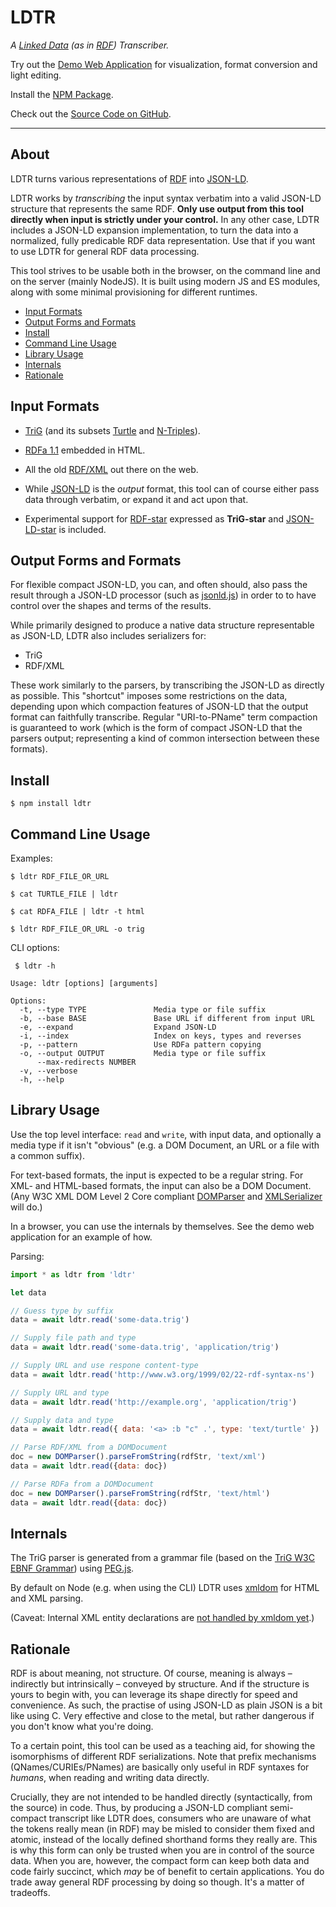 # LDTR

*A [Linked Data](https://www.w3.org/wiki/LinkedData)
(as in [RDF](https://www.w3.org/RDF/)) Transcriber.*

Try out the [Demo Web Application](https://niklasl.github.io/ldtr/demo/?url=../test/data/lotr.ttl&edit=true)
for visualization, format conversion and light editing.

Install the [NPM Package](https://www.npmjs.com/package/ldtr).

Check out the [Source Code on GitHub](https://github.com/niklasl/ldtr).

----

## About

LDTR turns various representations of
[RDF](https://www.w3.org/TR/rdf11-primer/)
into
[JSON-LD](http://www.w3.org/TR/json-ld/).

LDTR works by *transcribing* the input syntax verbatim into a valid JSON-LD
structure that represents the same RDF. **Only use output from this tool
directly when input is strictly under your control.** In any other case, LDTR
includes a JSON-LD expansion implementation, to turn the data into a
normalized, fully predicable RDF data representation. Use that if you want to
use LDTR for general RDF data processing.

This tool strives to be usable both in the browser, on the command line and on
the server (mainly NodeJS). It is built using modern JS and ES modules, along
with some minimal provisioning for different runtimes.

* [Input Formats](#input-formats)
* [Output Forms and Formats](#output-forms-and-formats)
* [Install](#install)
* [Command Line Usage](#command-line-usage)
* [Library Usage](#library-usage)
* [Internals](#internals)
* [Rationale](#rationale)


## Input Formats

* [TriG](https://www.w3.org/TR/trig/) (and its subsets
  [Turtle](https://www.w3.org/TR/turtle/) and
  [N-Triples](https://www.w3.org/TR/n-triples/)).

* [RDFa 1.1](https://www.w3.org/TR/rdfa-primer/) embedded in HTML.

* All the old [RDF/XML](https://www.w3.org/TR/rdf-syntax-grammar/) out there on
  the web.

* While [JSON-LD](http://www.w3.org/TR/json-ld/) is the *output* format, this
  tool can of course either pass data through verbatim, or expand it and act
  upon that.

* Experimental support for
  [RDF-star](https://w3c.github.io/rdf-star/cg-spec/2021-12-17.html) expressed
  as **TriG-star** and [JSON-LD-star](https://json-ld.github.io/json-ld-star/) is
  included.

## Output Forms and Formats

For flexible compact JSON-LD, you can, and often should, also pass the result
through a JSON-LD processor (such as
[jsonld.js](https://github.com/digitalbazaar/jsonld.js)) in order to to have
control over the shapes and terms of the results.

While primarily designed to produce a native data structure representable as
JSON-LD, LDTR also includes serializers for:

* TriG
* RDF/XML

These work similarly to the parsers, by transcribing the JSON-LD as directly as
possible. This "shortcut" imposes some restrictions on the data, depending upon
which compaction features of JSON-LD that the output format can faithfully
transcribe. Regular "URI-to-PName" term compaction is guaranteed to work (which
is the form of compact JSON-LD that the parsers output; representing a kind of
common intersection between these formats).

## Install

    $ npm install ldtr

## Command Line Usage

Examples:

    $ ldtr RDF_FILE_OR_URL

    $ cat TURTLE_FILE | ldtr

    $ cat RDFA_FILE | ldtr -t html

    $ ldtr RDF_FILE_OR_URL -o trig

CLI options:
```
 $ ldtr -h

Usage: ldtr [options] [arguments]

Options:
  -t, --type TYPE               Media type or file suffix
  -b, --base BASE               Base URL if different from input URL
  -e, --expand                  Expand JSON-LD
  -i, --index                   Index on keys, types and reverses
  -p, --pattern                 Use RDFa pattern copying
  -o, --output OUTPUT           Media type or file suffix
      --max-redirects NUMBER
  -v, --verbose
  -h, --help
```

## Library Usage

Use the top level interface: `read` and `write`, with input data, and
optionally a media type if it isn't "obvious" (e.g. a DOM Document, an URL or a
file with a common suffix).

For text-based formats, the input is expected to be a regular string. For XML-
and HTML-based formats, the input can also be a DOM Document. (Any W3C XML DOM
Level 2 Core compliant
[DOMParser](https://developer.mozilla.org/en-US/docs/Web/API/DOMParser) and
[XMLSerializer](https://developer.mozilla.org/en-US/docs/Web/API/XMLSerializer)
will do.)

In a browser, you can use the internals by themselves. See the demo web
application for an example of how.

Parsing:

```javascript
import * as ldtr from 'ldtr'

let data

// Guess type by suffix
data = await ldtr.read('some-data.trig')

// Supply file path and type
data = await ldtr.read('some-data.trig', 'application/trig')

// Supply URL and use respone content-type
data = await ldtr.read('http://www.w3.org/1999/02/22-rdf-syntax-ns')

// Supply URL and type
data = await ldtr.read('http://example.org', 'application/trig')

// Supply data and type
data = await ldtr.read({ data: '<a> :b "c" .', type: 'text/turtle' })

// Parse RDF/XML from a DOMDocument
doc = new DOMParser().parseFromString(rdfStr, 'text/xml')
data = await ldtr.read({data: doc})

// Parse RDFa from a DOMDocument
doc = new DOMParser().parseFromString(rdfStr, 'text/html')
data = await ldtr.read({data: doc})
```

## Internals

The TriG parser is generated from a grammar file (based on the
[TriG W3C EBNF Grammar](http://www.w3.org/TR/trig/#sec-grammar)) using
[PEG.js](http://pegjs.org/).

By default on Node (e.g. when using the CLI) LDTR uses
[xmldom](https://github.com/xmldom/xmldom) for HTML and XML parsing.

(Caveat: Internal XML entity declarations are
[not handled by xmldom yet](https://github.com/xmldom/xmldom/issues/117).)

## Rationale

RDF is about meaning, not structure. Of course, meaning is always – indirectly
but intrinsically – conveyed by structure. And if the structure is yours to
begin with, you can leverage its shape directly for speed and convenience. As
such, the practise of using JSON-LD as plain JSON is a bit like using C. Very
effective and close to the metal, but rather dangerous if you don't know what
you're doing.

To a certain point, this tool can be used as a teaching aid, for showing the
isomorphisms of different RDF serializations. Note that prefix mechanisms
(QNames/CURIEs/PNames) are basically only useful in RDF syntaxes for
*humans*, when reading and writing data directly.

Crucially, they are not intended to be handled directly (syntactically, from
the source) in code. Thus, by producing a JSON-LD compliant semi-compact
transcript like LDTR does, consumers who are unaware of what the tokens really
mean (in RDF) may be misled to consider them fixed and atomic, instead of the
locally defined shorthand forms they really are. This is why this form can only
be trusted when you are in control of the source data. When you are, however,
the compact form can keep both data and code fairly succinct, which *may* be of
benefit to certain applications. You do trade away general RDF processing by
doing so though. It's a matter of tradeoffs.

